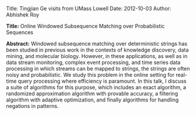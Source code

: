 Title: Tingjian Ge visits from UMass Lowell
Date: 2012-10-03
Author: Abhishek Roy


**Title:** 
Online Windowed Subsequence Matching over Probabilistic Sequences 

**Abstract:**
Windowed subsequence matching over deterministic strings has been studied
in previous work in the contexts of knowledge discovery, data mining, and
molecular biology. However, in these applications, as well as in data
stream monitoring, complex event processing, and time series data
processing in which streams can be mapped to strings, the strings are often
noisy and probabilistic. We study this problem in the online setting for
real-time query processing where efficiency is paramount. In this talk, I
discuss a suite of algorithms for this purpose, which includes an exact
algorithm, a randomized approximation algorithm with provable accuracy, a
filtering algorithm with adaptive optimization, and finally algorithms for
handling negations in patterns.

